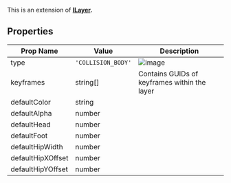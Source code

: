 This is an extension of **[ILayer](/Documentation/Interfaces/ILayer.md).**

## Properties

| Prop Name | Value | Description |
| --------------------- | ------ | ------------------- |
| type | `'COLLISION_BODY'` | ![image](https://github.com/user-attachments/assets/ad5c5d71-c2ed-42df-bc81-76d19c33033b) |
| keyframes | string[] | Contains GUIDs of keyframes within the layer |
| defaultColor | string |  |
| defaultAlpha | number |  |
| defaultHead | number |  |
| defaultFoot | number |  |
| defaultHipWidth | number |  |
| defaultHipXOffset | number |  |
| defaultHipYOffset | number |  |

